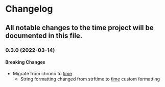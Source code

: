 # Changelog

All notable changes to the time project will be documented in this file.
---



<a name="0.3.0"></a>
### 0.3.0 (2022-03-14)

#### Breaking Changes

*   Migrate from chrono to [time](https://docs.rs/time/latest/time/)
    * String formatting changed from strftime to [time](https://docs.rs/time/latest/time/format_description/index.html) custom formatting